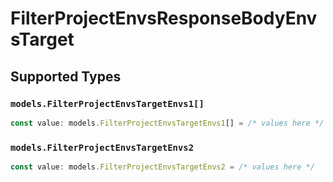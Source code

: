 # FilterProjectEnvsResponseBodyEnvsTarget


## Supported Types

### `models.FilterProjectEnvsTargetEnvs1[]`

```typescript
const value: models.FilterProjectEnvsTargetEnvs1[] = /* values here */
```

### `models.FilterProjectEnvsTargetEnvs2`

```typescript
const value: models.FilterProjectEnvsTargetEnvs2 = /* values here */
```

